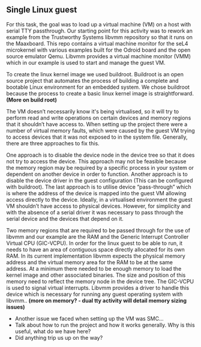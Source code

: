 ## Single Linux guest 

For this task, the goal was to load up a virtual machine (VM) on a host with serial TTY passthrough. Our starting point for this activity was to rework an example from the Trustworthy Systems libvmm repository so that it runs on the Maaxboard. This repo contains a virtual machine monitor for the seL4 microkernel with various examples built for the Odroid board and the open source emulator Qemu. Libvmm provides a virtual machine monitor (VMM) which in our example is used to start and manage the guest VM. 

To create the linux kernel image we used buildroot. Buildroot is an open source project that automates the process of building a complete and bootable Linux environment for an embedded system. We chose buildroot because the process to create a basic linux kernel image is straightforward. **(More on build root)**

The VM doesn’t necessarily know it's being virtualised, so it will try to perform read and write operations on certain devices and memory regions that it shouldn’t have access to. When setting up the project there were a number of virtual memory faults, which were caused by the guest VM trying to access devices that it was not exposed to in the system file. Generally, there are three approaches to fix this.

One approach is to disable the device node in the device tree so that it does not try to access the device. This approach may not be feasible because the memory region may be required by a specific process in your system or dependent on another device in order to function. Another approach is to disable the device driver in the guest configuration (This can be configured with buildroot). The last approach is to utilise device “pass-through” which is where the address of the device is mapped into the guest VM allowing access directly to the device. Ideally, in a virtualised environment the guest VM shouldn’t have access to physical devices. However, for simplicity and with the absence of a serial driver it was necessary to pass through the serial device and the devices that depend on it. 

Two memory regions that are required to be passed through for the use of libvmm and our example are the RAM and the Generic Interrupt Controller Virtual CPU (GIC-VCPU). In order for the linux guest to be able to run, it needs to have an area of contiguous space directly allocated for its own RAM. In its current implementation libvmm expects the physical memory address and the virtual memory area for the RAM to be at the same address. At a minimum there needed to be enough memory to load the kernel image and other associated binaries. The size and position of this memory need to reflect the memory node in the device tree. The GIC-VCPU is used to signal virtual interrupts. Libvmm provides a driver to handle this device which is necessary for running any guest operating system with libvmm.. **(more on memory? - dual tty activity will detail memory sizing issues)** 

* Another issue we faced when setting up the VM was SMC…
* Talk about how to run the project and how it works generally. Why is this useful, what do we have here?
* Did anything trip us up on the way?

